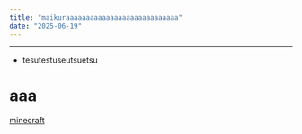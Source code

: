 ```yaml
---
title: "maikuraaaaaaaaaaaaaaaaaaaaaaaaaaaa"
date: "2025-06-19"
---
```

___


- tesutestuseutsuetsu

# aaa

[minecraft](https://www.youtube.com/watch?v=9PdZbZL78gc)